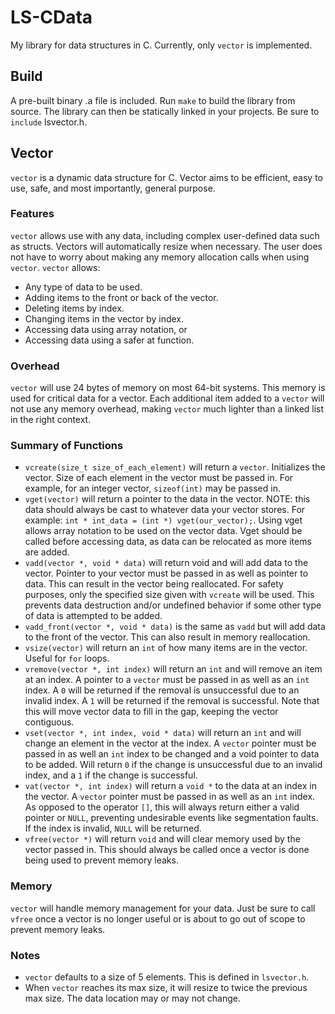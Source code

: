 # LS-CData
My library for data structures in C. Currently, only `vector` is implemented.

## Build
A pre-built binary .a file is included. Run `make` to build the library from source. The library can then be statically linked in your projects. Be sure to `include` lsvector.h.

## Vector
`vector` is a dynamic data structure for C. Vector aims to be efficient, easy to use,
safe, and most importantly, general purpose.

### Features
`vector` allows use with any data, including complex user-defined data such as structs.
Vectors will automatically resize when necessary. The user does not have to worry about
making any memory allocation calls when using `vector`. `vector` allows:

- Any type of data to be used.
- Adding items to the front or back of the vector.
- Deleting items by index.
- Changing items in the vector by index.
- Accessing data using array notation, or
- Accessing data using a safer at function.

### Overhead
`vector` will use 24 bytes of memory on most 64-bit systems. This memory is used for
critical data for a vector. Each additional item added to a `vector` will not use any
memory overhead, making `vector` much lighter than a linked list in the right context.

### Summary of Functions
- `vcreate(size_t size_of_each_element)` will return a `vector`. Initializes the vector. Size of each
element in the vector must be passed in. For example, for an integer vector, `sizeof(int)` may be passed in.
-  `vget(vector)` will return a pointer to the data in the vector. NOTE: this data should always be cast to whatever
data your vector stores. For example: `int * int_data = (int *) vget(our_vector);`. Using vget allows array notation
to be used on the vector data. Vget should be called before accessing data, as data can be relocated as more items are added.
- `vadd(vector *, void * data)` will return void and will add data to the vector. Pointer to your vector must be passed in as
well as pointer to data. This can result in the vector being reallocated. For safety purposes, only the specified size given with `vcreate` will be used. This prevents data
destruction and/or undefined behavior if some other type of data is attempted to be added.
- `vadd_front(vector *, void * data)` is the same as `vadd` but will add data to the front of the vector. This can also
result in memory reallocation.
- `vsize(vector)` will return an `int` of how many items are in the vector. Useful for `for` loops.
- `vremove(vector *, int index)` will return an `int` and will remove an item at an index. A pointer to a `vector` must be
passed in as well as an `int` index. A `0` will be returned if the removal is unsuccessful due to an invalid index. A `1` will
be returned if the removal is successful. Note that this will move vector data to fill in the gap, keeping the vector contiguous.
- `vset(vector *, int index, void * data)` will return an `int` and will change an element in the vector at the index. A `vector`
pointer must be passed in as well an `int` index to be changed and a void pointer to data to be added. Will return `0` if the
change is unsuccessful due to an invalid index, and a `1` if the change is successful.
- `vat(vector *, int index)` will return a `void *` to the data at an index in the vector. A `vector` pointer must be passed in
as well as an `int` index. As opposed to the operator `[]`, this will always return either a valid pointer or `NULL`, preventing
undesirable events like segmentation faults. If the index is invalid, `NULL` will be returned.
- `vfree(vector *)` will return `void` and will clear memory used by the vector passed in. This should always be called once a vector is done being used to prevent memory leaks.

### Memory
`vector` will handle memory management for your data. Just be sure to call `vfree` once a vector is no longer useful or is about to
go out of scope to prevent memory leaks.

### Notes
- `vector` defaults to a size of 5 elements. This is defined in `lsvector.h`.
-  When `vector` reaches its max size, it will resize to twice the previous max size. The data location may or may not change.  

